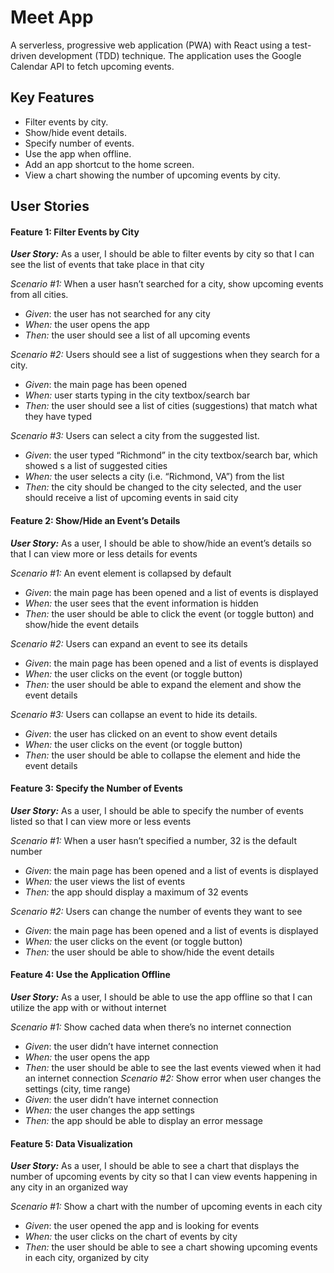 # Meet App

A serverless, progressive web application (PWA) with React using a
test-driven development (TDD) technique. The application uses the Google
Calendar API to fetch upcoming events.

## Key Features 

- Filter events by city.
- Show/hide event details.
- Specify number of events.
- Use the app when offline.
- Add an app shortcut to the home screen.
- View a chart showing the number of upcoming events by city.

## User Stories

#### Feature 1: Filter Events by City

***User Story:*** As a user, I should be able to filter events by city so that I can see the list of events that take place in that city

*Scenario #1:* When a user hasn’t searched for a city, show upcoming events from all cities.
- *Given*: the user has not searched for any city
- *When:* the user opens the app
- *Then:* the user should see a list of all upcoming events

*Scenario #2:* Users should see a list of suggestions when they search for a city.
- *Given*: the main page has been opened
- *When:* user starts typing in the city textbox/search bar
- *Then:* the user should see a list of cities (suggestions) that match what they have typed

*Scenario #3:* Users can select a city from the suggested list.
- *Given*: the user typed “Richmond” in the city textbox/search bar, which showed s a list of suggested cities
- *When:* the user selects a city (i.e. “Richmond, VA”) from the list
- *Then:* the city should be changed to the city selected, and the user should receive a list of upcoming events in said city

#### Feature 2: Show/Hide an Event’s Details

***User Story:*** As a user, I should be able to show/hide an event’s details so that I can view more or less details for events

*Scenario #1:* An event element is collapsed by default
- *Given*: the main page has been opened and a list of events is displayed
- *When:* the user sees that the event information is hidden
- *Then:* the user should be able to click the event (or toggle button) and show/hide the event details


*Scenario #2:* Users can expand an event to see its details
- *Given*: the main page has been opened and a list of events is displayed
- *When:* the user clicks on the event (or toggle button)
- *Then:* the user should be able to expand the element and show the event details

*Scenario #3:* Users can collapse an event to hide its details.
- *Given*: the user has clicked on an event to show event details
- *When:* the user clicks on the event (or toggle button)
- *Then:* the user should be able to collapse the element and hide the event details

#### Feature 3: Specify the Number of Events

***User Story:*** As a user, I should be able to specify the number of events listed so that I can view more or less events 

*Scenario #1:* When a user hasn’t specified a number, 32 is the default number
- *Given*: the main page has been opened and a list of events is displayed
- *When:* the user views the list of events
- *Then:* the app should display a maximum of 32 events

*Scenario #2:* Users can change the number of events they want to see
- *Given*: the main page has been opened and a list of events is displayed
- *When:* the user clicks on the event (or toggle button)
- *Then:* the user should be able to show/hide the event details

#### Feature 4: Use the Application Offline 

***User Story:*** As a user, I should be able to use the app offline so that I can utilize the app with or without internet

*Scenario #1:* Show cached data when there’s no internet connection
- *Given*: the user didn’t have internet connection
- *When:* the user opens the app
- *Then:* the user should be able to see the last events viewed when it had an internet connection
*Scenario #2:* Show error when user changes the settings (city, time range)
- *Given*: the user didn’t have internet connection
- *When:* the user changes the app settings 
- *Then:* the app should be able to display an error message

#### Feature 5: Data Visualization 

***User Story:*** As a user, I should be able to see a chart that displays the number of upcoming events by city so that I can view events happening in any city in an organized way

*Scenario #1:* Show a chart with the number of upcoming events in each city
- *Given*: the user opened the app and is looking for events
- *When:* the user clicks on the chart of events by city
- *Then:* the user should be able to see a chart showing upcoming events in each city, organized by city 